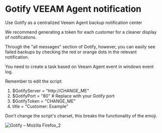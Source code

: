 # Gotify VEEAM Agent notification
Use Gotify as a centralized Veeam Agent backup notification center

We recommend generating a token for each customer for a cleaner display of notifications.

Through the "all messages" section of Gotify, however, you can easily see failed backups by checking the red or orange dots in the relevant notification.

You need to create a task based on Veeam Agent event in windows event log.

Remember to edit the script:
1. $GotifyServer = "http://CHANGE_ME"
2. $GotifyPort = "80"  # Replace with your Gotify port
3. $GotifyToken = "CHANGE_ME"
4. title = "Customer: Example"

Don't change the script's charset, this breaks the functionality of the emoji.

![Gotify – Mozilla Firefox_2](https://github.com/Leproide/Gotify-VEEAM-Agent-notification/assets/8448713/98a14564-24f6-4bf8-8aae-eacaaae9a23d)
